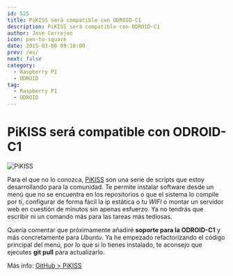 ```yaml
---
id: 525
title: PiKISS será compatible con ODROID-C1
description: PiKISS será compatible con ODROID-C1
author: Jose Cerrejon
icon: pen-to-square
date: 2015-03-08 09:10:00
prev: /es/
next: false
category:
  - Raspberry PI
  - ODROID
tag:
  - Raspberry PI
  - ODROID
---
```


# PiKISS será compatible con ODROID-C1

![PiKISS](/images/pikiss_400px_nobg.png)

Para el que no lo conozca, [PiKISS](/post.php?id=409) son una serie de scripts que estoy desarrollando para la comunidad. Te permite instalar software desde un menú que no se encuentra en los repositorios o que el sistema lo compile por tí, configurar de forma fácil la ip estática o tu *WIFI* o montar un servidor web en cuestión de minutos sin apenas esfuerzo. Ya no tendrás que escribir ni un comando más para las tareas más tediosas.

Quería comentar que próximamente añadiré **soporte para la ODROID-C1** y más concretamente para *Ubuntu*. Ya he empezado refactorizando el código principal del menú, por lo que si lo tienes instalado, te aconsejo que ejecutes **git pull** para actualizarlo.

Más info: [GitHub > PiKISS](https://github.com/jmcerrejon/PiKISS)
